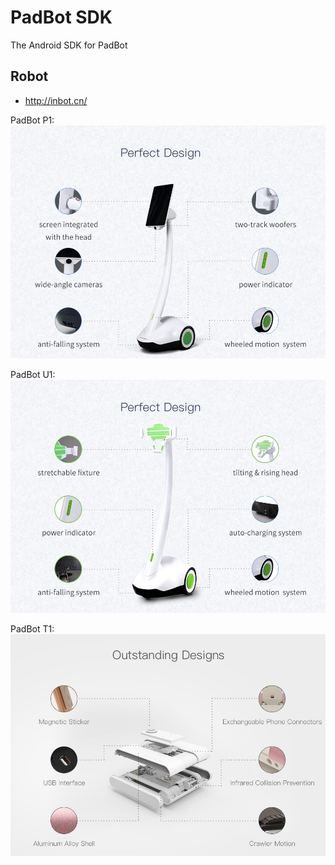 # PadBot SDK
The Android SDK for PadBot

## Robot

* http://inbot.cn/

PadBot P1:
![Alt text](/images/P1.jpg "Padbot P1")

PadBot U1:
![Alt text](/images/U1.jpg "Padbot U1")

PadBot T1:
![Alt text](/images/T1.jpg "Padbot T1")
